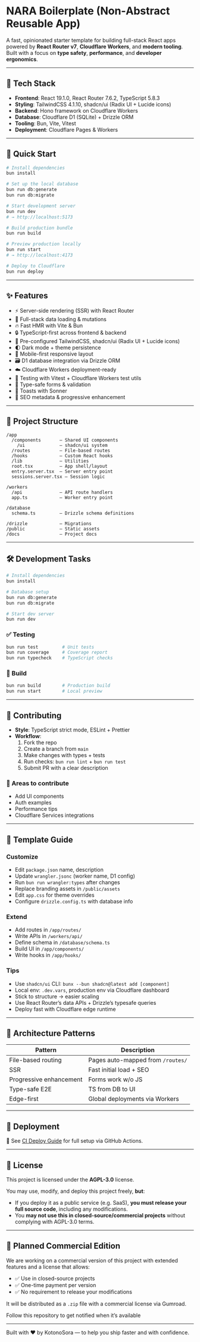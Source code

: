 # NARA Boilerplate (Non‑Abstract Reusable App)

A fast, opinionated starter template for building full-stack React apps powered by **React Router v7**, **Cloudflare Workers**, and **modern tooling**. Built with a focus on **type safety**, **performance**, and **developer ergonomics**.

---

## 🧱 Tech Stack

- **Frontend**: React 19.1.0, React Router 7.6.2, TypeScript 5.8.3
- **Styling**: TailwindCSS 4.1.10, shadcn/ui (Radix UI + Lucide icons)
- **Backend**: Hono framework on Cloudflare Workers
- **Database**: Cloudflare D1 (SQLite) + Drizzle ORM
- **Tooling**: Bun, Vite, Vitest
- **Deployment**: Cloudflare Pages & Workers

---

## 🚀 Quick Start

```bash
# Install dependencies
bun install

# Set up the local database
bun run db:generate
bun run db:migrate

# Start development server
bun run dev
# → http://localhost:5173

# Build production bundle
bun run build

# Preview production locally
bun run start
# → http://localhost:4173

# Deploy to Cloudflare
bun run deploy
```

---

## ✨ Features

- ⚡️ Server-side rendering (SSR) with React Router
- 🔄 Full-stack data loading & mutations
- 🔥 Fast HMR with Vite & Bun
- 🔒 TypeScript-first across frontend & backend
- 🎨 Pre-configured TailwindCSS, shadcn/ui (Radix UI + Lucide icons)
- 🌓 Dark mode + theme persistence
- 📱 Mobile-first responsive layout
- 🗃️ D1 database integration via Drizzle ORM
- ☁️ Cloudflare Workers deployment-ready
- 🧪 Testing with Vitest + Cloudflare Workers test utils
- 📝 Type-safe forms & validation
- 🔔 Toasts with Sonner
- 🧠 SEO metadata & progressive enhancement

---

## 📁 Project Structure

```text
/app
  /components       – Shared UI components
    /ui             – shadcn/ui system
  /routes           – File-based routes
  /hooks            – Custom React hooks
  /lib              – Utilities
  root.tsx          – App shell/layout
  entry.server.tsx  – Server entry point
  sessions.server.tsx – Session logic

/workers
  /api              – API route handlers
  app.ts            – Worker entry point

/database
  schema.ts         – Drizzle schema definitions

/drizzle            – Migrations
/public             – Static assets
/docs               – Project docs
```

---

## 🛠️ Development Tasks

```bash
# Install dependencies
bun install

# Database setup
bun run db:generate
bun run db:migrate

# Start dev server
bun run dev
```

### ✅ Testing

```bash
bun run test         # Unit tests
bun run coverage     # Coverage report
bun run typecheck    # TypeScript checks
```

### 🧱 Build

```bash
bun run build        # Production build
bun run start        # Local preview
```

---

## 🤝 Contributing

- **Style**: TypeScript strict mode, ESLint + Prettier
- **Workflow**:
  1. Fork the repo
  2. Create a branch from `main`
  3. Make changes with types + tests
  4. Run checks: `bun run lint` + `bun run test`
  5. Submit PR with a clear description

### 🚧 Areas to contribute

- Add UI components
- Auth examples
- Performance tips
- Cloudflare Services integrations

---

## 🧰 Template Guide

### Customize

- Edit `package.json` name, description
- Update `wrangler.jsonc` (worker name, D1 config)
- Run `bun run wrangler:types` after changes
- Replace branding assets in `/public/assets`
- Edit `app.css` for theme overrides
- Configure `drizzle.config.ts` with database info

### Extend

- Add routes in `/app/routes/`
- Write APIs in `/workers/api/`
- Define schema in `/database/schema.ts`
- Build UI in `/app/components/`
- Write hooks in `/app/hooks/`

### Tips

- Use `shadcn/ui` CLI: `bunx --bun shadcn@latest add [component]`
- Local env: `.dev.vars`, production env via Cloudflare dashboard
- Stick to structure → easier scaling
- Use React Router’s data APIs + Drizzle’s typesafe queries
- Deploy fast with Cloudflare edge runtime

---

## 🧭 Architecture Patterns

| Pattern                 | Description                       |
| ----------------------- | --------------------------------- |
| File-based routing      | Pages auto-mapped from `/routes/` |
| SSR                     | Fast initial load + SEO           |
| Progressive enhancement | Forms work w/o JS                 |
| Type-safe E2E           | TS from DB to UI                  |
| Edge-first              | Global deployments via Workers    |

---

## 🚢 Deployment

📖 See [CI Deploy Guide](./CI_DEPLOY_GUIDE.md) for full setup via GitHub Actions.

---

## 📄 License

This project is licensed under the **AGPL-3.0** license.

You may use, modify, and deploy this project freely, **but**:

- If you deploy it as a public service (e.g. SaaS), **you must release your full source code**, including any modifications.
- You **may not use this in closed-source/commercial projects** without complying with AGPL-3.0 terms.

---

## 💼 Planned Commercial Edition

We are working on a commercial version of this project with extended features and a license that allows:

- ✅ Use in closed-source projects  
- ✅ One-time payment per version  
- ✅ No requirement to release your modifications

It will be distributed as a `.zip` file with a commercial license via Gumroad.

Follow this repository to get notified when it’s available

<!-- ---

## 💼 Commercial Edition

A commercial version with extended features and a non-AGPL license is available at:

👉 [https://gumroad.com/kotonsora/nara-boilerplate](https://gumroad.com/kotonsora/nara-boilerplate)

- ✅ Use in closed-source projects  
- ✅ One-time payment per version  
- ✅ No requirement to release your modifications -->

---

Built with ❤️ by KotonoSora — to help you ship faster and with confidence.
